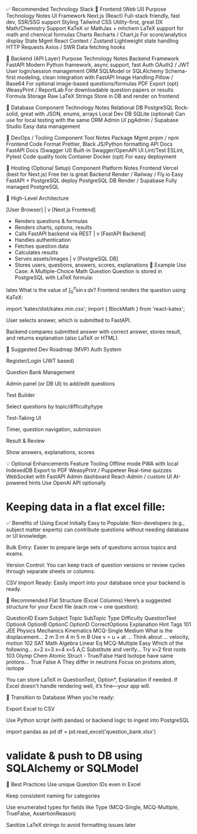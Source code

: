 ✅ Recommended Technology Stack
🔹 Frontend (Web UI)
Purpose	Technology	Notes
UI Framework	Next.js (React)	Full-stack friendly, fast dev, SSR/SSG support
Styling	Tailwind CSS	Utility-first, great DX
Math/Chemistry Support	KaTeX or MathJax + mhchem	LaTeX support for math and chemical formulas
Charts	Recharts / Chart.js	For score/analytics display
State Mgmt	React Context / Zustand	Lightweight state handling
HTTP Requests	Axios / SWR	Data fetching hooks

🔹 Backend (API Layer)
Purpose	Technology	Notes
Backend Framework	FastAPI	Modern Python framework, async support, fast
Auth	OAuth2 / JWT	User login/session management
ORM	SQLModel or SQLAlchemy	Schema-first modeling, clean integration with FastAPI
Image Handling	Pillow / Base64	For optional image-based questions/formulas
PDF Export (opt)	WeasyPrint / ReportLab	For downloadable question papers or results
Formula Storage	Raw LaTeX Strings	Store in DB and render on frontend

🔹 Database
Component	Technology	Notes
Relational DB	PostgreSQL	Rock-solid, great with JSON, enums, arrays
Local Dev DB	SQLite (optional)	Can use for local testing with the same ORM
Admin UI	pgAdmin / Supabase Studio	Easy data management

🔹 DevOps / Tooling
Component	Tool	Notes
Package Mgmt	pnpm / npm	Frontend
Code Format	Prettier, Black	JS/Python formatting
API Docs	FastAPI Docs (Swagger UI)	Built-in Swagger/OpenAPI UI
Lint/Test	ESLint, Pytest	Code quality tools
Container	Docker (opt)	For easy deployment

🔹 Hosting (Optional Setup)
Component	Platform	Notes
Frontend	Vercel (best for Next.js)	Free tier is great
Backend	Render / Railway / Fly.io	Easy FastAPI + PostgreSQL deploy
PostgreSQL DB	Render / Supabase	Fully managed PostgreSQL

📐 High-Level Architecture

[User Browser]
     |
     v
[Next.js Frontend]
 - Renders questions & formulas
 - Renders charts, options, results
 - Calls FastAPI backend via REST
     |
     v
[FastAPI Backend]
 - Handles authentication
 - Fetches question data
 - Calculates results
 - Serves assets/images
     |
     v
[PostgreSQL DB]
 - Stores users, questions, answers, scores, explanations
🧪 Example Use Case: A Multiple-Choice Math Question
Question is stored in PostgreSQL with LaTeX formula:

latex
What is the value of $\int_0^\pi \sin x \, dx$?
Frontend renders the question using KaTeX:

import 'katex/dist/katex.min.css';
import { BlockMath } from 'react-katex';

<BlockMath math={question.text} />
User selects answer, which is submitted to FastAPI.

Backend compares submitted answer with correct answer, stores result, and returns explanation (also LaTeX or HTML).

🚀 Suggested Dev Roadmap (MVP)
Auth System

Register/Login (JWT based)

Question Bank Management

Admin panel (or DB UI) to add/edit questions

Test Builder

Select questions by topic/difficulty/type

Test-Taking UI

Timer, question navigation, submission

Result & Review

Show answers, explanations, scores

💡 Optional Enhancements
Feature	Tooling
Offline mode	PWA with local IndexedDB
Export to PDF	WeasyPrint / Puppeteer
Real-time quizzes	WebSocket with FastAPI
Admin dashboard	React-Admin / custom UI
AI-powered hints	Use OpenAI API optionally

Keeping data in a flat excel fille:
===================================

✅ Benefits of Using Excel Initially
Easy to Populate: Non-developers (e.g., subject matter experts) can contribute questions without needing database or UI knowledge.

Bulk Entry: Easier to prepare large sets of questions across topics and exams.

Version Control: You can keep track of question versions or review cycles through separate sheets or columns.

CSV Import Ready: Easily import into your database once your backend is ready.

📄 Recommended Flat Structure (Excel Columns)
Here’s a suggested structure for your Excel file (each row = one question):

QuestionID	Exam	Subject	Topic	SubTopic	Type	Difficulty	QuestionText	OptionA	OptionB	OptionC	OptionD	CorrectOptions	Explanation	Hint	Tags
101	JEE	Physics	Mechanics	Kinematics	MCQ-Single	Medium	What is the displacement...	2 m	3 m	4 m	5 m	B	Use v = u + at ...	Think about ...	velocity, motion
102	SAT	Math	Algebra	Linear Eq	MCQ-Multiple	Easy	Which of the following...	x=2	x=3	x=4	x=5	A,C	Substitute and verify...	Try x=2 first	roots
103	Olymp	Chem	Atomic Struct	-	True/False	Hard	Isotope have same protons...	True	False			A	They differ in neutrons	Focus on protons	atom, isotope

You can store LaTeX in QuestionText, Option*, Explanation if needed. If Excel doesn't handle rendering well, it’s fine—your app will.

🔄 Transition to Database
When you’re ready:

Export Excel to CSV

Use Python script (with pandas) or backend logic to ingest into PostgreSQL


import pandas as pd
df = pd.read_excel('question_bank.xlsx')
# validate & push to DB using SQLAlchemy or SQLModel
📌 Best Practices
Use unique Question IDs even in Excel

Keep consistent naming for categories

Use enumerated types for fields like Type (MCQ-Single, MCQ-Multiple, TrueFalse, AssertionReason)

Sanitize LaTeX strings to avoid formatting issues later